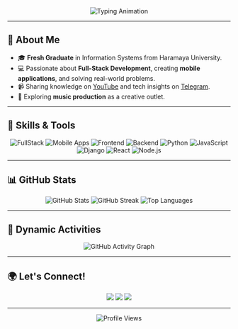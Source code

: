<div align="center">
  <img src="https://readme-typing-svg.herokuapp.com?font=Fira+Code&weight=500&size=24&pause=1000&color=F77B00&width=500&lines=Hi+there!+I'm+Amanuel+Solomon+👋;Full-Stack+Developer+%7C+Tech+Enthusiast;Specializing+in+Frontend%2C+Backend+%26+Mobile+Apps;" alt="Typing Animation" />
</div>

---

## 🌟 **About Me**
- 🎓 **Fresh Graduate** in Information Systems from Haramaya University.
- 💻 Passionate about **Full-Stack Development**, creating **mobile applications**, and solving real-world problems.
- 📹 Sharing knowledge on [YouTube](#) and tech insights on [Telegram](#).
- 🎵 Exploring **music production** as a creative outlet.

---

## 🚀 **Skills & Tools**
<div align="center">
  <img src="https://img.shields.io/badge/FullStack-FF5733?style=for-the-badge&logo=javascript&logoColor=white" alt="FullStack" />
  <img src="https://img.shields.io/badge/Mobile%20Apps-28A745?style=for-the-badge&logo=android&logoColor=white" alt="Mobile Apps" />
  <img src="https://img.shields.io/badge/Frontend-61DAFB?style=for-the-badge&logo=react&logoColor=black" alt="Frontend" />
  <img src="https://img.shields.io/badge/Backend-6C757D?style=for-the-badge&logo=node.js&logoColor=white" alt="Backend" />
  <img src="https://img.shields.io/badge/Python-3776AB?style=for-the-badge&logo=python&logoColor=white" alt="Python" />
  <img src="https://img.shields.io/badge/JavaScript-F7DF1E?style=for-the-badge&logo=javascript&logoColor=black" alt="JavaScript" />
  <img src="https://img.shields.io/badge/Django-092E20?style=for-the-badge&logo=django&logoColor=white" alt="Django" />
  <img src="https://img.shields.io/badge/React-61DAFB?style=for-the-badge&logo=react&logoColor=black" alt="React" />
  <img src="https://img.shields.io/badge/Node.js-339933?style=for-the-badge&logo=nodedotjs&logoColor=white" alt="Node.js" />
</div>

---

## 📊 **GitHub Stats**

<div align="center">
  <img src="https://github-readme-stats.vercel.app/api?username=amanuel-solomon&show_icons=true&theme=radical&count_private=true" alt="GitHub Stats" />
  <img src="https://github-readme-streak-stats.herokuapp.com/?user=amanuel-solomon&theme=radical" alt="GitHub Streak" />
  <img src="https://github-readme-stats.vercel.app/api/top-langs/?username=amanuel-solomon&layout=compact&theme=radical" alt="Top Languages" />
</div>

---

## 🎨 **Dynamic Activities**
<div align="center">
  <img src="https://activity-graph.herokuapp.com/graph?username=amanuel-solomon&theme=rogue&hide_border=true&area=true" alt="GitHub Activity Graph" />
</div>

---

## 🌍 **Let's Connect!**
<div align="center">
  <a href="#"><img src="https://img.shields.io/badge/Telegram-2CA5E0?style=for-the-badge&logo=telegram&logoColor=white" /></a>
  <a href="#"><img src="https://img.shields.io/badge/YouTube-FF0000?style=for-the-badge&logo=youtube&logoColor=white" /></a>
  <a href="#"><img src="https://img.shields.io/badge/Portfolio-Visit-orange?style=for-the-badge" /></a>
</div>

---

<div align="center">
  <img src="https://komarev.com/ghpvc/?username=amanuel-solomon&style=for-the-badge" alt="Profile Views" />
</div>
